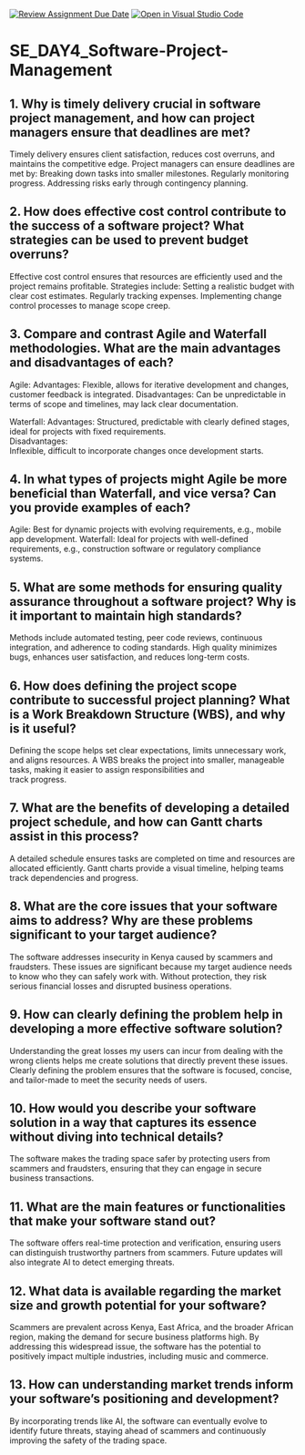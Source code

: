 [![Review Assignment Due Date](https://classroom.github.com/assets/deadline-readme-button-22041afd0340ce965d47ae6ef1cefeee28c7c493a6346c4f15d667ab976d596c.svg)](https://classroom.github.com/a/9pw6JKcu)
[![Open in Visual Studio Code](https://classroom.github.com/assets/open-in-vscode-2e0aaae1b6195c2367325f4f02e2d04e9abb55f0b24a779b69b11b9e10269abc.svg)](https://classroom.github.com/online_ide?assignment_repo_id=15791947&assignment_repo_type=AssignmentRepo)
# SE_DAY4_Software-Project-Management

## 1. Why is timely delivery crucial in software project management, and how can project managers ensure that deadlines are met?
  Timely delivery ensures client satisfaction, reduces cost overruns, and maintains the competitive edge. Project managers can ensure deadlines are met by:
    Breaking down tasks into smaller milestones.
    Regularly monitoring progress.
    Addressing risks early through contingency planning.

## 2. How does effective cost control contribute to the success of a software project? What strategies can be used to prevent budget overruns?
  Effective cost control ensures that resources are efficiently used and the project remains profitable. Strategies include:
    Setting a realistic budget with clear cost estimates.
    Regularly tracking expenses.
    Implementing change control processes to manage scope creep.
    
## 3. Compare and contrast Agile and Waterfall methodologies. What are the main advantages and disadvantages of each?
  Agile:
      Advantages: 
          Flexible, allows for iterative development and changes, customer feedback is integrated.
      Disadvantages: 
          Can be unpredictable in terms of scope and timelines, may lack clear documentation.
          
Waterfall:
      Advantages: 
          Structured, predictable with clearly defined stages, ideal for projects with fixed requirements.      
      Disadvantages:   
          Inflexible, difficult to incorporate changes once development starts.
          
## 4. In what types of projects might Agile be more beneficial than Waterfall, and vice versa? Can you provide examples of each?
  Agile: 
          Best for dynamic projects with evolving requirements, e.g., mobile app development.
      Waterfall: 
          Ideal for projects with well-defined requirements, e.g., construction software or regulatory compliance systems.
          
## 5. What are some methods for ensuring quality assurance throughout a software project? Why is it important to maintain high standards?

  Methods include automated testing, peer code reviews, continuous integration, and adherence to coding standards. High quality minimizes bugs, enhances
  user satisfaction, and reduces long-term costs.
        
## 6. How does defining the project scope contribute to successful project planning? What is a Work Breakdown Structure (WBS), and why is it useful?

  Defining the scope helps set clear expectations, limits unnecessary work, and aligns resources. 
  A WBS breaks the project into smaller, manageable tasks, making it easier to assign responsibilities and        
  track progress.
  
## 7. What are the benefits of developing a detailed project schedule, and how can Gantt charts assist in this process?
  A detailed schedule ensures tasks are completed on time and resources are allocated efficiently. Gantt charts provide a visual timeline, 
  helping teams track dependencies and progress.
  
## 8. What are the core issues that your software aims to address? Why are these problems significant to your target audience?
  The software addresses insecurity in Kenya caused by scammers and fraudsters. These issues are significant because my target audience needs 
  to know who they can safely work with. Without protection, they risk serious financial losses and disrupted business operations.

## 9. How can clearly defining the problem help in developing a more effective software solution?
  Understanding the great losses my users can incur from dealing with the wrong clients helps me create solutions that directly prevent these issues. 
  Clearly defining the problem ensures that the software is focused, concise, and tailor-made to meet the security needs of users.
   
## 10. How would you describe your software solution in a way that captures its essence without diving into technical details?
   The software makes the trading space safer by protecting users from scammers and fraudsters, ensuring that they 
   can engage in secure business transactions.
   
## 11. What are the main features or functionalities that make your software stand out?
  The software offers real-time protection and verification, ensuring users can distinguish trustworthy partners from scammers. 
  Future updates will also integrate AI to detect emerging threats.
  
## 12. What data is available regarding the market size and growth potential for your software?
  Scammers are prevalent across Kenya, East Africa, and the broader African region, making the demand for secure business platforms high. 
  By addressing this widespread issue, the software has the potential to positively impact multiple industries, including music and commerce.

## 13. How can understanding market trends inform your software’s positioning and development?
  By incorporating trends like AI, the software can eventually evolve to identify future threats, 
  staying ahead of scammers and continuously improving the safety of the trading space.
